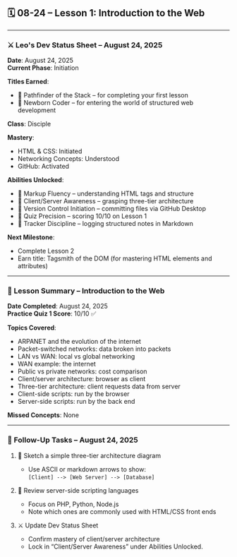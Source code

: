 ## 🗓️ 08-24 – Lesson 1: Introduction to the Web

---

### ⚔️ Leo's Dev Status Sheet – August 24, 2025

**Date**: August 24, 2025  
**Current Phase**: Initiation  

**Titles Earned**:  

- 🏁 Pathfinder of the Stack – for completing your first lesson  
- 🌱 Newborn Coder – for entering the world of structured web development  

**Class**: Disciple  

**Mastery**:  

- HTML & CSS: Initiated  
- Networking Concepts: Understood  
- GitHub: Activated  

**Abilities Unlocked**:

- 🧠 Markup Fluency – understanding HTML tags and structure  
- 🧠 Client/Server Awareness – grasping three-tier architecture  
- 🧠 Version Control Initiation – committing files via GitHub Desktop  
- 🧠 Quiz Precision – scoring 10/10 on Lesson 1  
- 🧠 Tracker Discipline – logging structured notes in Markdown  

**Next Milestone**:

- Complete Lesson 2  
- Earn title: Tagsmith of the DOM (for mastering HTML elements and attributes)

---

### 📘 Lesson Summary – Introduction to the Web

**Date Completed**: August 24, 2025  
**Practice Quiz 1 Score**: 10/10 ✅  

**Topics Covered**:

- ARPANET and the evolution of the internet  
- Packet-switched networks: data broken into packets  
- LAN vs WAN: local vs global networking  
- WAN example: the internet  
- Public vs private networks: cost comparison  
- Client/server architecture: browser as client  
- Three-tier architecture: client requests data from server  
- Client-side scripts: run by the browser  
- Server-side scripts: run by the back end  

**Missed Concepts**: None

---

### 🧠 Follow-Up Tasks – August 24, 2025

1. 🧱 Sketch a simple three-tier architecture diagram  
   - Use ASCII or markdown arrows to show:  
     `[Client] --> [Web Server] --> [Database]`

2. 📘 Review server-side scripting languages  
   - Focus on PHP, Python, Node.js  
   - Note which ones are commonly used with HTML/CSS front ends

3. ⚔️ Update Dev Status Sheet  
   - Confirm mastery of client/server architecture  
   - Lock in “Client/Server Awareness” under Abilities Unlocked.

